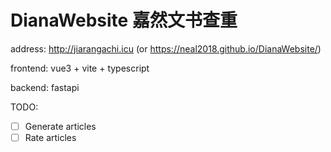 # DianaWebsite 嘉然文书查重

address: http://jiarangachi.icu (or https://neal2018.github.io/DianaWebsite/)

frontend: vue3 + vite + typescript

backend: fastapi

TODO:

- [ ] Generate articles
- [ ] Rate articles
